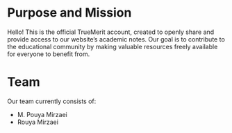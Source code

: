 # Purpose and Mission
Hello! This is the official TrueMerit account, created to openly share and provide access to our website’s academic notes. Our goal is to contribute to the educational community by making valuable resources freely available for everyone to benefit from.

# Team
Our team currently consists of:
- M. Pouya Mirzaei
- Rouya Mirzaei
